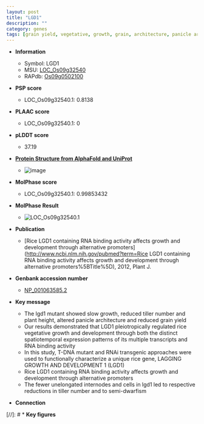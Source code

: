 ```yaml
---
layout: post
title: "LGD1"
description: ""
category: genes
tags: [grain yield, vegetative, growth, grain, architecture, panicle architecture, height, tiller number, yield, dwarf, tiller, panicle]
---
```


* **Information**  
    + Symbol: LGD1  
    + MSU: [LOC_Os09g32540](http://rice.plantbiology.msu.edu/cgi-bin/ORF_infopage.cgi?orf=LOC_Os09g32540)  
    + RAPdb: [Os09g0502100](http://rapdb.dna.affrc.go.jp/viewer/gbrowse_details/irgsp1?name=Os09g0502100)  

* **PSP score**  
    + LOC_Os09g32540.1: 0.8138 

* **PLAAC score**  
    + LOC_Os09g32540.1: 0 

* **pLDDT score**
    + 37.19

* **[Protein Structure from AlphaFold and UniProt](https://www.uniprot.org/uniprotkb/H2B9Y0/entry#structure)**
    + ![image](https://ricepsp.github.io/images/E-O/AF-H2B9Y0-F1.png)

* **MolPhase score**
    + LOC_Os09g32540.1: 0.99853432

* **MolPhase Result**
    + ![LOC_Os09g32540.1](https://304243504.github.io/Pictures/LOC_Os09g/LOC_Os09g32540.1.png)

* **Publication**  
    + [Rice LGD1 containing RNA binding activity affects growth and development through alternative promoters](http://www.ncbi.nlm.nih.gov/pubmed?term=Rice LGD1 containing RNA binding activity affects growth and development through alternative promoters%5BTitle%5D), 2012, Plant J.

* **Genbank accession number**  
    + [NP_001063585.2](http://www.ncbi.nlm.nih.gov/nuccore/NP_001063585.2)

* **Key message**  
    + The lgd1 mutant showed slow growth, reduced tiller number and plant height, altered panicle architecture and reduced grain yield
    + Our results demonstrated that LGD1 pleiotropically regulated rice vegetative growth and development through both the distinct spatiotemporal expression patterns of its multiple transcripts and RNA binding activity
    + In this study, T-DNA mutant and RNAi transgenic approaches were used to functionally characterize a unique rice gene, LAGGING GROWTH AND DEVELOPMENT 1 (LGD1)
    + Rice LGD1 containing RNA binding activity affects growth and development through alternative promoters
    + The fewer unelongated internodes and cells in lgd1 led to respective reductions in tiller number and to semi-dwarfism

* **Connection**  

[//]: # * **Key figures**  


